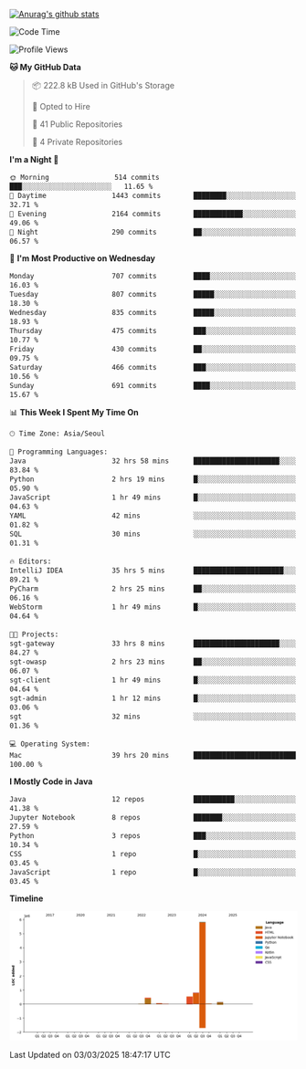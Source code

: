 [![Anurag's github stats](https://github-readme-stats.vercel.app/api?username=hajubal)](https://github.com/anuraghazra/github-readme-stats)

<!--START_SECTION:waka-->
![Code Time](http://img.shields.io/badge/Code%20Time-262%20hrs%2034%20mins-blue)

![Profile Views](http://img.shields.io/badge/Profile%20Views-0-blue)

**🐱 My GitHub Data** 

> 📦 222.8 kB Used in GitHub's Storage 
 > 
> 💼 Opted to Hire
 > 
> 📜 41 Public Repositories 
 > 
> 🔑 4 Private Repositories 
 > 
**I'm a Night 🦉** 

```text
🌞 Morning                514 commits         ███░░░░░░░░░░░░░░░░░░░░░░   11.65 % 
🌆 Daytime                1443 commits        ████████░░░░░░░░░░░░░░░░░   32.71 % 
🌃 Evening                2164 commits        ████████████░░░░░░░░░░░░░   49.06 % 
🌙 Night                  290 commits         ██░░░░░░░░░░░░░░░░░░░░░░░   06.57 % 
```
📅 **I'm Most Productive on Wednesday** 

```text
Monday                   707 commits         ████░░░░░░░░░░░░░░░░░░░░░   16.03 % 
Tuesday                  807 commits         █████░░░░░░░░░░░░░░░░░░░░   18.30 % 
Wednesday                835 commits         █████░░░░░░░░░░░░░░░░░░░░   18.93 % 
Thursday                 475 commits         ███░░░░░░░░░░░░░░░░░░░░░░   10.77 % 
Friday                   430 commits         ██░░░░░░░░░░░░░░░░░░░░░░░   09.75 % 
Saturday                 466 commits         ███░░░░░░░░░░░░░░░░░░░░░░   10.56 % 
Sunday                   691 commits         ████░░░░░░░░░░░░░░░░░░░░░   15.67 % 
```


📊 **This Week I Spent My Time On** 

```text
🕑︎ Time Zone: Asia/Seoul

💬 Programming Languages: 
Java                     32 hrs 58 mins      █████████████████████░░░░   83.84 % 
Python                   2 hrs 19 mins       █░░░░░░░░░░░░░░░░░░░░░░░░   05.90 % 
JavaScript               1 hr 49 mins        █░░░░░░░░░░░░░░░░░░░░░░░░   04.63 % 
YAML                     42 mins             ░░░░░░░░░░░░░░░░░░░░░░░░░   01.82 % 
SQL                      30 mins             ░░░░░░░░░░░░░░░░░░░░░░░░░   01.31 % 

🔥 Editors: 
IntelliJ IDEA            35 hrs 5 mins       ██████████████████████░░░   89.21 % 
PyCharm                  2 hrs 25 mins       ██░░░░░░░░░░░░░░░░░░░░░░░   06.16 % 
WebStorm                 1 hr 49 mins        █░░░░░░░░░░░░░░░░░░░░░░░░   04.64 % 

🐱‍💻 Projects: 
sgt-gateway              33 hrs 8 mins       █████████████████████░░░░   84.27 % 
sgt-owasp                2 hrs 23 mins       ██░░░░░░░░░░░░░░░░░░░░░░░   06.07 % 
sgt-client               1 hr 49 mins        █░░░░░░░░░░░░░░░░░░░░░░░░   04.64 % 
sgt-admin                1 hr 12 mins        █░░░░░░░░░░░░░░░░░░░░░░░░   03.06 % 
sgt                      32 mins             ░░░░░░░░░░░░░░░░░░░░░░░░░   01.36 % 

💻 Operating System: 
Mac                      39 hrs 20 mins      █████████████████████████   100.00 % 
```

**I Mostly Code in Java** 

```text
Java                     12 repos            ██████████░░░░░░░░░░░░░░░   41.38 % 
Jupyter Notebook         8 repos             ███████░░░░░░░░░░░░░░░░░░   27.59 % 
Python                   3 repos             ███░░░░░░░░░░░░░░░░░░░░░░   10.34 % 
CSS                      1 repo              █░░░░░░░░░░░░░░░░░░░░░░░░   03.45 % 
JavaScript               1 repo              █░░░░░░░░░░░░░░░░░░░░░░░░   03.45 % 
```



**Timeline**

![Lines of Code chart](https://raw.githubusercontent.com/hajubal/hajubal/main/assets/bar_graph.png)


 Last Updated on 03/03/2025 18:47:17 UTC
<!--END_SECTION:waka-->